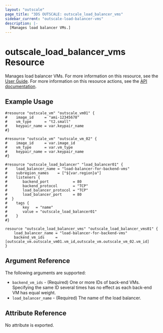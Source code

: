 ```yaml
---
layout: "outscale"
page_title: "3DS OUTSCALE: outscale_load_balancer_vms"
sidebar_current: "outscale-load-balancer-vms"
description: |-
  [Manages load balancer VMs.]
---
```


# outscale_load_balancer_vms Resource

Manages load balancer VMs.
For more information on this resource, see the [User Guide](https://wiki.outscale.net/display/EN/About+Load+Balancers).
For more information on this resource actions, see the [API documentation](https://docs.outscale.com/api#registervmsinloadbalancer).

## Example Usage

```hcl
#resource "outscale_vm" "outscale_vm01" {
#    image_id     = "ami-12345678"
#    vm_type      = "t2.small"
#    keypair_name = var.keypair_name
#}

#resource "outscale_vm" "outscale_vm_02" {
#    image_id     = var.image_id
#    vm_type      = var.vm_type
#    keypair_name = var.keypair_name
#}

#resource "outscale_load_balancer" "load_balancer01" {
#    load_balancer_name = "load-balancer-for-backend-vms"
#    subregion_names    = ["${var.region}a"]
#    listeners {
#       backend_port           = 80
#       backend_protocol       = "TCP"
#       load_balancer_protocol = "TCP"
#       load_balancer_port     = 80
#  }
#    tags {
#       key   = "name"
#       value = "outscale_load_balancer01"
#    }
#}

resource "outscale_load_balancer_vms" "outscale_load_balancer_vms01" {
    load_balancer_name = "load-balancer-for-backend-vms"
    backend_vm_ids     = [outscale_vm.outscale_vm01.vm_id,outscale_vm.outscale_vm_02.vm_id]
}
```

## Argument Reference

The following arguments are supported:

* `backend_vm_ids` - (Required) One or more IDs of back-end VMs.<br />
Specifying the same ID several times has no effect as each back-end VM has equal weight.
* `load_balancer_name` - (Required) The name of the load balancer.

## Attribute Reference

No attribute is exported.

